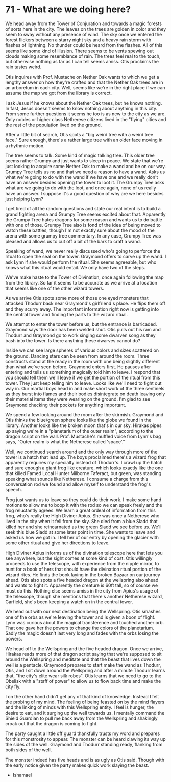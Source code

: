 # 71 - What are we doing here?

We head away from the Tower of Conjuration and towards a magic forests of sorts here in the city. The leaves on the trees are golden in color and they seem to sway without any presence of wind. The sky once we entered the forest flickers between a starry night sky and a heavy rain storm with flashes of lightning. No thunder could be heard from the flashes. All of this seems like some kind of illusion. There seems to be vents spewing out clouds making some resemblance of rain. The trees feel real to the touch, but otherwise nothing as far as I can tell seems amiss. Otis proclaims the rain tastes weird.

Otis inquires with Prof. Mustache on Nether Oak wants to which we get a lengthy answer on how they're crafted and that the Nether Oak trees are in an arboretum in each city. Well, seems like we're in the right place if we can assume the map we got from the library is correct.

I ask Jesus if he knows about the Nether Oak trees, but he knows nothing. In fast, Jesus doesn't seems to know nothing about anything in this city. From some further questions it seems he too is as new to the city as we are. Only nobles or higher class Netherese citizens lived in the "flying" cities and the rest of the population lived on the ground.

After a little bit of search, Otis spots a "big weird tree with a weird tree face." Sure enough, there's a rather large tree with an older face moving in a rhythmic motion.

The tree seems to talk. Some kind of magic talking tree. This older tree seems rather Grumpy and just wants to sleep in peace. We state that we're just looking to acquire some Nether Oak to make a wand and be on our way. Grumpy Tree tells us no and that we need a reason to have a wand. Asks us what we're going to do with the wand if we have one and we really don't have an answer besides opening the tower to loot it. The Grumpy Tree asks what are we going to do with the loot, and once again, none of us really have an answer. I suppose it's a good question of why are we here besides just helping Lynn?

I get tired of all the random questions and state our real intent is to build a grand fighting arena and Grumpy Tree seems excited about that. Apparently the Grumpy Tree hates dragons for some reason and wants us to do battle with one of those. Grumpy Tree also is fond of the idea of being moved to watch these battles, though I'm not exactly sure about the mood of the arena with some grumpy tree commentary. In any case, Grumpy Tree was pleased and allows us to cut off a bit of the bark to craft a wand.

Speaking of wand, we never really discussed who's going to perforce the ritual to open the seal on the tower. Graymond offers to carve up the wand. I ask Lynn if she would perform the ritual. She seems agreeable, but who knows what this ritual would entail. We only have two of the steps.

We've make haste to the Tower of Divination, once again following the map from the library. So far it seems to be accurate as we arrive at a location that seems like one of the other wizard towers.

As we arrive Otis spots some more of those one eyed monsters that attacked Thodurr back near Graymond's girlfriend's place. He flips them off and they scurry away. The important information right now is getting into the central tower and finding the parts to the wizard ritual.

We attempt to enter the tower before us, but the entrance is barricaded. Graymond says the door has been welded shut. Otis pulls out his ram and Thodurr and Graymond go to work singing some dwarven song as they bash into the tower. Is there anything these dwarves cannot do?

Inside we can see large spheres of various colors and sizes scattered on the ground. Dancing stars can be seen from around the room. Three constructs stand at the ready in the room with one being slightly different than what we've seen before. Graymond enters first. He pauses after entering and tells us something magically told him to leave. I respond that you should tell them we'll leave if we get the portion of the ritual from this tower. They just keep telling him to leave. Looks like we'll need to fight out way in. Our martial boys head in and make short work of the three sentinels as they burst into flames and their bodies disintegrate on death leaving only their material items they were wearing on the ground. I'm glad to see Graymond checking their pockets for anything important.

We spend a few looking around the room after the skirmish. Graymond and Otis thinks the blue/green sphere looks like the globe we found in the library. Another looks like the broken moon that's in our sky. Hirakas pipes up saying we're in a "planetarium of the outer realm", according to the dragon script on the wall. Prof. Mustache's muffled voice from Lynn's bag says, "Outer realm is what the Netherese called 'space'."

Well, we continued search around and the only way through more of the tower is a hatch that lead up. The boys proclaimed there's a wizard frog that apparently requires my specialty instead of Thodurr's. I crawl up the hatch and sure enough a giant frog like creature, which looks exactly like the one that killed Famed Local Hunter Milborne Taferact, but green, was standing speaking what sounds like Netherese. I consume a charge from this conversation rod we found and allow myself to understand the frog's speech.

Frog just wants us to leave so they could do their work. I make some hand motions to allow me to boop it with the rod so we can speak freely and the frog reluctantly agrees. We learn a great ordeal of information from this frog, who's really the High Diviner Apius. She was once a Netherese who lived in the city when it fell from the sky. She died from a blue Sladd that killed her and she reincarnated as the green Sladd we see before us. We'll seek this blue Sladd at some later point in time. She wants to leave and asked us how we got in. I tell her of our entry by opening the glacier with some other ritual and give her directions to leave.

High Diviner Apius informs us of the divination telescope here that lets you see anywhere, but the sight comes at some kind of cost. Otis willingly proceeds to use the telescope, with experience from the nipple mirror, to hunt for a book of hers that should have the divination ritual portion of the wizard rites. He finds the book laying in the broken Bazaar on our journey ahead. Otis also spots a five headed dragon at the wellspring also ahead and wants to fight it. Apparently the creature is 60ft tall, so of course we must do this. Nothing else seems amiss in the city from Apius's usage of the telescope, though she mentions that there's another Netherese wizard, Garfield, she's been keeping a watch on in the central tower.

We head out with our next destination being the Wellspring. Otis smashes one of the orbs as we're leaving the tower and is given a boon of flight. Lynn was curious about the magical transference and touched another orb. That one gave her the powers to change the colors of the planetarium. Sadly the magic doesn't last very long and fades with the orbs losing the powers.

We head off to the Wellspring and the five headed dragon. Once we arrive, Hirakas reads more of that dragon script saying that we're supposed to sit around the Wellspring and meditate and that the beast that lives down the well is a pentacle. Graymond prepares to start make the wand as Thodurr, Otis, and I sit down around the Wellspring and after a minute Thodurr learns that, "the city's elite wear silk robes". Otis learns that we need to go to the Obelisk with a "staff of power" to allow us to flow back time and make the city fly.

I on the other hand didn't get any of that kind of knowledge. Instead I felt the probing of my mind. The feeling of being feasted on by the mind flayers and the linking of minds with this Wellspring entity. I feel is hunger, the desire to eat, and it surging up the well towards us. I mentally command the Shield Guardian to pull me back away from the Wellspring and shakingly croak out that the dragon is coming to fight.

The party caught a little off guard thankfully trusts my word and prepares for this monstrosity to appear. The monster can be heard clawing its way up the sides of the well. Graymond and Thodurr standing ready, flanking from both sides of the well.

The monster indeed has five heads and is as ugly as Otis said. Though with the early notice given the party makes quick work slaying the beast.

- Ishamael